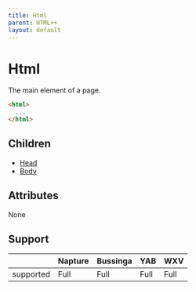```yaml
---
title: Html
parent: HTML++
layout: default
---
```

# Html
The main element of a page.

```html
<html>
  ...
</html>
```

## Children
- [Head](head.md)
- [Body](body.md)

## Attributes
None

## Support

|           | Napture | Bussinga | YAB  | WXV  |
| --------- | ------- | -------- | ---- | ---- |
| supported | Full    | Full     | Full | Full |